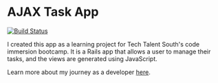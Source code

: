 # AJAX Task App
[![Build Status](https://travis-ci.org/siakaramalegos/task-ajax.svg?branch=master)](https://travis-ci.org/siakaramalegos/task-ajax)

I created this app as a learning project for Tech Talent South's code immersion bootcamp.  It is a Rails app that allows a user to manage their tasks, and the views are generated using JavaScript.

Learn more about my journey as a developer [here](http://siakaramalegos.github.io/).
